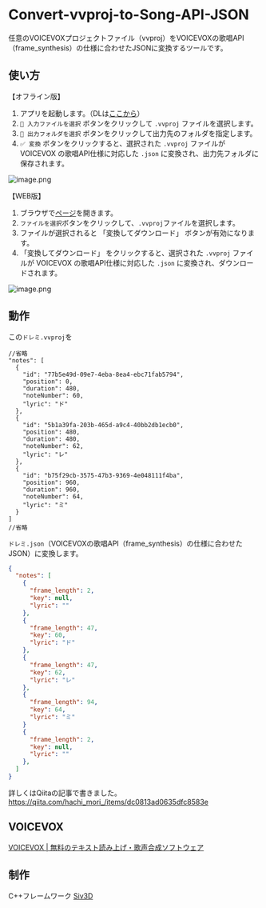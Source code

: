 # Convert-vvproj-to-Song-API-JSON

任意のVOICEVOXプロジェクトファイル（vvproj）をVOICEVOXの歌唱API（frame_synthesis）の仕様に合わせたJSONに変換するツールです。
## 使い方

【オフライン版】
1. アプリを起動します。（DLは[ここから](https://github.com/hachi-mori/Convert-vvproj-to-Song-API-JSON/releases/tag/v1.0)）
2. `🎵 入力ファイルを選択` ボタンをクリックして `.vvproj` ファイルを選択します。
3. `📂 出力フォルダを選択` ボタンをクリックして出力先のフォルダを指定します。
4. `✅ 変換` ボタンをクリックすると、選択された `.vvproj` ファイルが VOICEVOX の歌唱API仕様に対応した `.json` に変換され、出力先フォルダに保存されます。

![image.png](https://qiita-image-store.s3.ap-northeast-1.amazonaws.com/0/3932802/67e89987-cd38-42b1-8954-ad24160b4ba8.png)

【WEB版】
1. ブラウザで[ページ](https://hachi-mori.github.io/Convert-vvproj-to-Song-API-JSON/)を開きます。
2. `ファイルを選択`ボタンをクリックして、`.vvproj`ファイルを選択します。
3. ファイルが選択されると 「変換してダウンロード」 ボタンが有効になります。
4. 「変換してダウンロード」 をクリックすると、選択された `.vvproj` ファイルが VOICEVOX の歌唱API仕様に対応した `.json` に変換され、ダウンロードされます。
   
![image.png](https://qiita-image-store.s3.ap-northeast-1.amazonaws.com/0/3932802/0bd259df-96cd-4265-8d37-9266c6a9b688.png)

## 動作
この`ドレミ.vvproj`を
```JSON:ドレミ.vvproj
//省略
"notes": [
  {
    "id": "77b5e49d-09e7-4eba-8ea4-ebc71fab5794",
    "position": 0,
    "duration": 480,
    "noteNumber": 60,
    "lyric": "ド"
  },
  {
    "id": "5b1a39fa-203b-465d-a9c4-40bb2db1ecb0",
    "position": 480,
    "duration": 480,
    "noteNumber": 62,
    "lyric": "レ"
  },
  {
    "id": "b75f29cb-3575-47b3-9369-4e048111f4ba",
    "position": 960,
    "duration": 960,
    "noteNumber": 64,
    "lyric": "ミ"
  }
]
//省略
```
`ドレミ.json`（VOICEVOXの歌唱API（frame_synthesis）の仕様に合わせたJSON）に変換します。
```JSON:ドレミ.json
{
  "notes": [
    {
      "frame_length": 2,
      "key": null,
      "lyric": ""
    },
    {
      "frame_length": 47,
      "key": 60,
      "lyric": "ド"
    },
    {
      "frame_length": 47,
      "key": 62,
      "lyric": "レ"
    },
    {
      "frame_length": 94,
      "key": 64,
      "lyric": "ミ"
    }
    {
      "frame_length": 2,
      "key": null,
      "lyric": ""
    },
  ]
}
```
詳しくはQiitaの記事で書きました。
https://qiita.com/hachi_mori_/items/dc0813ad0635dfc8583e

## VOICEVOX
[VOICEVOX | 無料のテキスト読み上げ・歌声合成ソフトウェア](https://voicevox.hiroshiba.jp/)

## 制作
C++フレームワーク [Siv3D](https://siv3d.github.io/ja-jp/)
